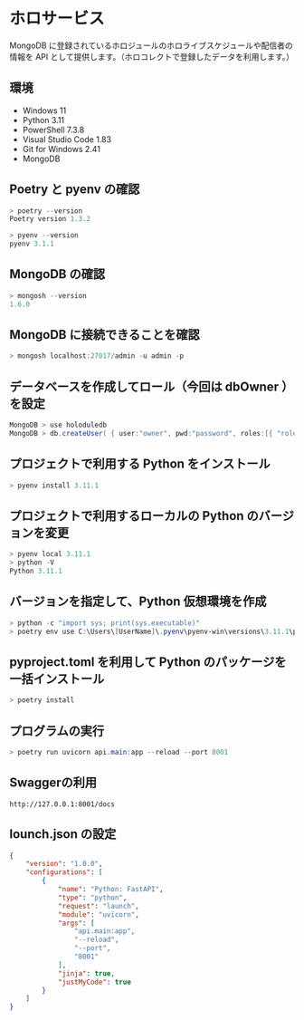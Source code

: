 # ホロサービス

MongoDB に登録されているホロジュールのホロライブスケジュールや配信者の情報を API として提供します。（ホロコレクトで登録したデータを利用します。）

## 環境

* Windows 11
* Python 3.11
* PowerShell 7.3.8
* Visual Studio Code 1.83
* Git for Windows 2.41
* MongoDB

## Poetry と pyenv の確認

```powershell
> poetry --version
Poetry version 1.3.2

> pyenv --version
pyenv 3.1.1
```

## MongoDB の確認

```powershell
> mongosh --version
1.6.0
```

## MongoDB に接続できることを確認

```powershell
> mongosh localhost:27017/admin -u admin -p
```

## データベースを作成してロール（今回は dbOwner ）を設定

```powershell
MongoDB > use holoduledb
MongoDB > db.createUser( { user:"owner", pwd:"password", roles:[{ "role" : "dbOwner", "db" : "holoduledb" }] } );
```

## プロジェクトで利用する Python をインストール

```powershell
> pyenv install 3.11.1
```

## プロジェクトで利用するローカルの Python のバージョンを変更

```powershell
> pyenv local 3.11.1
> python -V
Python 3.11.1
```

## バージョンを指定して、Python 仮想環境を作成

```powershell
> python -c "import sys; print(sys.executable)"
> poetry env use C:\Users\[UserName]\.pyenv\pyenv-win\versions\3.11.1\python.exe
```

## pyproject.toml を利用して Python のパッケージを一括インストール

```powershell
> poetry install
```

## プログラムの実行

```powershell
> poetry run uvicorn api.main:app --reload --port 8001
```

## Swaggerの利用

```text
http://127.0.0.1:8001/docs
```

## lounch.json の設定

```json
{
    "version": "1.0.0",
    "configurations": [
        {
            "name": "Python: FastAPI",
            "type": "python",
            "request": "launch",
            "module": "uvicorn",
            "args": [
                "api.main:app",
                "--reload",
                "--port",
                "8001"
            ],
            "jinja": true,
            "justMyCode": true
        }
    ]
}
```
